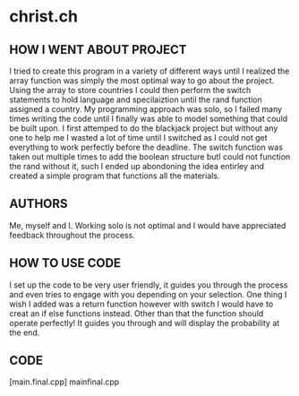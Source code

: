 # christ.ch
## HOW I WENT ABOUT PROJECT
I tried to create this program in a variety of different ways until I realized the array function was simply the most optimal way to go about the project.
Using the array to store countries I could then perform the switch statements to hold language and specilaiztion until the rand function assigned a country.
My programming approach was solo, so I failed many times writing the code until I finally was able to model something that could be built upon.
I first attemped to do the blackjack project but without any one to help me I wasted a lot of time until I switched as I could not get everything to work perfectly before the deadline.
The switch function was taken out multiple times to add the boolean structure butI could not function the rand without it, such I ended up abondoning the idea entirley and created a simple program that functions all the materials.
## AUTHORS
Me, myself and I. Working solo is not optimal and I would have appreciated feedback throughout the process.
## HOW TO USE CODE
I set up the code to be very user friendly, it guides you through the process and even tries to engage with you depending on your selection. One thing I wish I added was a return function however with switch I would have to creat an if else functions instead.
Other than that the function should operate perfectly! It guides you through and will display the probability at the end.
## CODE
[main.final.cpp]
mainfinal.cpp

